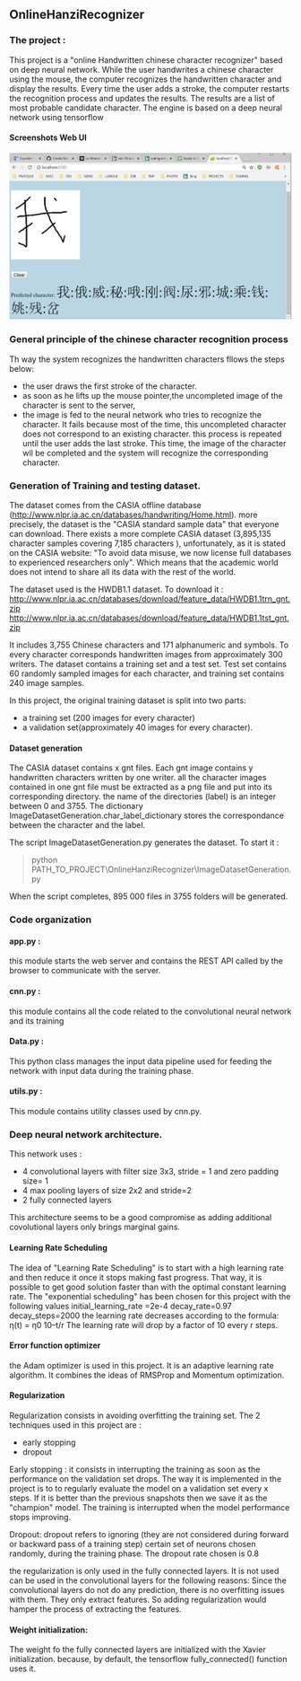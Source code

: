 ## OnlineHanziRecognizer

### The project :

 This project is a "online Handwritten chinese character recognizer" based on deep neural network.
 While the user handwrites a chinese character using the mouse, the computer recognizes the handwritten character and display the results. 
 Every time the user adds a stroke, the computer restarts the recognition process and updates the results.
 The results are a list of most probable candidate character.
 The engine is based on a deep neural network using tensorflow
 
#### Screenshots Web UI
![](https://github.com/itanghiu/onlineHanziRecognizer/blob/master/doc/OnlineHanziRecogWebUI.PNG)


### General principle of the chinese character recognition process

Th way the system recognizes the handwritten characters fllows the steps below:
  - the user draws the first stroke of the character. 
  - as soon as he lifts up the mouse pointer,the uncompleted image of the character is sent to the server,
  - the image is fed to the neural network who tries to recognize the character. It fails because most of the time, this uncompleted character does not correspond to an existing character.
 this process is repeated until the user adds the last stroke. This time, the image of the character wll be completed and the system will recognize the corresponding character.

### Generation of Training and testing dataset.

The dataset comes from the CASIA offline database (http://www.nlpr.ia.ac.cn/databases/handwriting/Home.html). 
more precisely, the dataset is the "CASIA standard sample data" that everyone can download.
There exists a more complete CASIA dataset (3,895,135 character samples covering 7,185 characters ), unfortunately, as it is stated on the CASIA website:
"To avoid data misuse, we now license full databases to experienced researchers only". Which means that the academic world does not intend to share all its data with the rest of the world. 

The dataset used is the HWDB1.1 dataset. To download it :
http://www.nlpr.ia.ac.cn/databases/download/feature_data/HWDB1.1trn_gnt.zip
http://www.nlpr.ia.ac.cn/databases/download/feature_data/HWDB1.1tst_gnt.zip

It includes 3,755 Chinese characters and 171 alphanumeric and symbols.
To every character corresponds handwritten images from approximately 300 writers.
The  dataset contains a training set and a test set. 
Test set contains 60 randomly sampled images for each character,  and training set contains 240 image samples. 

In this project, the original training dataset is split into two parts: 
 - a training set (200 images for every character)
 - a validation set(approximately 40 images for every character).
 
#### Dataset generation
 
 The CASIA dataset contains x gnt files. Each gnt image contains y handwritten characters written by one writer.
 all the character images contained in one gnt file must be extracted as a png file and put into its corresponding directory.
the name of the directories (label) is an integer between 0 and 3755. The dictionary ImageDatasetGeneration.char_label_dictionary stores the correspondance between the character and the label.

The script ImageDatasetGeneration.py generates the dataset. To start it :
 > python PATH_TO_PROJECT\OnlineHanziRecognizer\ImageDatasetGeneration.py
 
 When the script completes, 895 000 files in 3755 folders will be generated.

### Code organization 

#### app.py : 
this module starts the web server and contains the REST API called by the browser to communicate with the server.

#### cnn.py : 
this module contains all the code related to the convolutional neural network and its training

#### Data.py : 
This python class manages the input data pipeline used for feeding the network with input data during the training phase.

#### utils.py : 
This module contains utility classes used by cnn.py.

### Deep neural network architecture.

This network uses :
 - 4 convolutional layers with filter size 3x3, stride = 1 and zero padding size= 1
 - 4 max pooling layers of size 2x2 and stride=2
 - 2 fully connected layers

This architecture seems to be a good compromise as adding additional covolutional layers only brings marginal gains. 

#### Learning Rate Scheduling

The idea of "Learning Rate Scheduling" is to start with a high learning rate and then reduce it once it stops making fast progress.
 That way, it is possible to get good solution faster than with the optimal constant learning rate.
The "exponential scheduling" has been chosen for this project with the following values
initial_learning_rate =2e-4
decay_rate=0.97
decay_steps=2000
the learning rate decreases according to the formula: η(t) = η0 10–t/r
The learning rate will drop by a factor of 10 every r steps.
 
#### Error function optimizer 

 the Adam optimizer is used in this project. It is an adaptive learning rate algorithm.
 It combines the ideas of RMSProp and Momentum optimization. 

#### Regularization

Regularization consists in avoiding overfitting the training set. The 2 techniques used in this project are :
 - early stopping
 - dropout

Early stopping : it consists in interrupting the training as soon as the performance on the validation set drops.
The way it is implemented in the project is to to regularly evaluate the model on a validation set every x steps.
 If it is better than the  previous snapshots then we save it as the "champion" model. The training is interrupted when the model performance stops improving.

Dropout: dropout refers to ignoring (they are not considered during forward or backward pass of a training step) certain set of neurons chosen randomly, during the training phase.
The dropout rate chosen is 0.8

the regularization is only used in the fully connected layers. It is not used can be used in the convolutional layers for the following reasons:
Since the convolutional layers do not do any prediction, there is no overfitting issues with them. They only  extract features. So adding regularization would hamper the process of extracting the features.

####  Weight initialization:

The weight fo the fully connected layers are initialized with the Xavier initialization. because, by default, the tensorflow fully_connected() function uses it.
